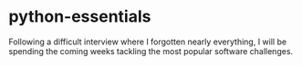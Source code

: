 # python-essentials

Following a difficult interview where I forgotten nearly everything, I will be spending the coming weeks tackling the most popular software challenges.
